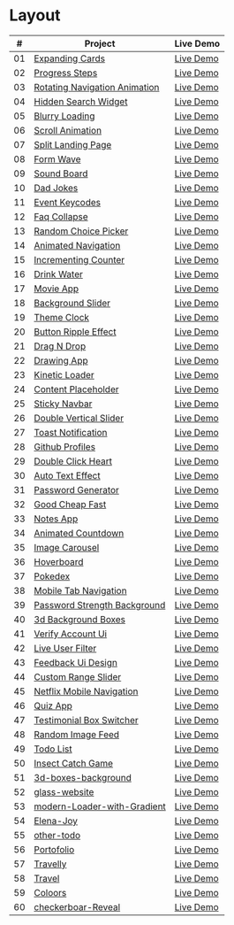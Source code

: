 # Layout

|  #  | Project                                                                                                        | Live Demo                                                          |
| :-: | -------------------------------------------------------------------------------------------------------------- | ------------------------------------------------------------------ |
| 01  | [Expanding Cards](https://github.com/nikolay-smykk/layout/tree/main/expanding-cards)                           | [Live Demo](http://nikolay-smyk.ru/expanding-cards/)               |
| 02  | [Progress Steps](https://github.com/nikolay-smykk/layout/tree/main/progress-steps)                             | [Live Demo](http://nikolay-smyk.ru/progress-steps/)                |
| 03  | [Rotating Navigation Animation](http://nikolay-smyk.ru/rotating-navigation-animation/)                         | [Live Demo](http://nikolay-smyk.ru/rotating-navigation-animation/) |
| 04  | [Hidden Search Widget](https://github.com/nikolay-smykk/layout/tree/main/hidden-search)                        | [Live Demo](http://nikolay-smyk.ru/hidden-search-widget/)          |
| 05  | [Blurry Loading](https://github.com/nikolay-smykk/layout/tree/main/blurry-loading)                             | [Live Demo](http://nikolay-smyk.ru/blurry-loading/)                |
| 06  | [Scroll Animation](https://github.com/nikolay-smykk/layout/tree/main/scroll-animation)                         | [Live Demo](http://nikolay-smyk.ru/scroll-animation/)              |
| 07  | [Split Landing Page](https://github.com/nikolay-smykk/layout/tree/main/split-landing-page)                     | [Live Demo](http://nikolay-smyk.ru/split-landing-page/)            |
| 08  | [Form Wave](https://github.com/nikolay-smykk/layout/tree/main/form-input-wave)                                 | [Live Demo](http://nikolay-smyk.ru/form-wave/)                     |
| 09  | [Sound Board](https://github.com/nikolay-smykk/layout/tree/main/sound-board)                                   | [Live Demo](http://nikolay-smyk.ru/sound-board/)                   |
| 10  | [Dad Jokes](https://github.com/nikolay-smykk/layout/tree/main/dad-jokes)                                       | [Live Demo](http://nikolay-smyk.ru/dad-jokes/)                     |
| 11  | [Event Keycodes](https://github.com/nikolay-smykk/layout/tree/main/event-keycodes)                             | [Live Demo](http://nikolay-smyk.ru/event-keycodes/)                |
| 12  | [Faq Collapse](https://github.com/nikolay-smykk/layout/tree/main/faq-collapse)                                 | [Live Demo](http://nikolay-smyk.ru/faq-collapse/)                  |
| 13  | [Random Choice Picker](https://github.com/nikolay-smykk/layout/tree/main/random-choice-picker)                 | [Live Demo](http://nikolay-smyk.ru/random-choice-picker/)          |
| 14  | [Animated Navigation](https://github.com/nikolay-smykk/layout/tree/main/animated-navigation)                   | [Live Demo](http://nikolay-smyk.ru/animated-navigation/)           |
| 15  | [Incrementing Counter](https://github.com/nikolay-smykk/layout/tree/main/incrementing-counter)                 | [Live Demo](http://nikolay-smyk.ru/incrementing-counter/)          |
| 16  | [Drink Water](https://github.com/nikolay-smykk/layout/tree/main/drink-water)                                   | [Live Demo](http://nikolay-smyk.ru/drink-water/)                   |
| 17  | [Movie App](https://github.com/nikolay-smykk/layout/tree/main/movie-app)                                       | [Live Demo](http://nikolay-smyk.ru/movie-app/)                     |
| 18  | [Background Slider](https://github.com/nikolay-smykk/layout/tree/main/background-slider)                       | [Live Demo](http://nikolay-smyk.ru/background-slider/)             |
| 19  | [Theme Clock](https://github.com/nikolay-smykk/layout/tree/main/theme-clock)                                   | [Live Demo](http://nikolay-smyk.ru/theme-clock/)                   |
| 20  | [Button Ripple Effect](https://github.com/nikolay-smykk/layout/tree/main/button-ripple-effect)                 | [Live Demo](http://nikolay-smyk.ru/button-ripple-effect/)          |
| 21  | [Drag N Drop](https://github.com/nikolay-smykk/layout/tree/main/drag-n-drop)                                   | [Live Demo](http://nikolay-smyk.ru/drag-n-drop/)                   |
| 22  | [Drawing App](https://github.com/nikolay-smykk/layout/tree/main/drawing-app)                                   | [Live Demo](http://nikolay-smyk.ru/drawing-app/)                   |
| 23  | [Kinetic Loader](https://github.com/nikolay-smykk/layout/tree/main/kinetic-loader)                             | [Live Demo](http://nikolay-smyk.ru/kinetic-loader/)                |
| 24  | [Content Placeholder](https://github.com/nikolay-smykk/layout/tree/main/content-placeholder)                   | [Live Demo](http://nikolay-smyk.ru/content-placeholder/)           |
| 25  | [Sticky Navbar](https://github.com/nikolay-smykk/layout/tree/main/sticky-navigation)                           | [Live Demo](http://nikolay-smyk.ru/sticky-navbar/)                 |
| 26  | [Double Vertical Slider](https://github.com/nikolay-smykk/layout/tree/main/double-vertical-slider)             | [Live Demo](http://nikolay-smyk.ru/double-vertical-slider/)        |
| 27  | [Toast Notification](https://github.com/nikolay-smykk/layout/tree/main/toast-notification)                     | [Live Demo](http://nikolay-smyk.ru/toast-notification/)            |
| 28  | [Github Profiles](https://github.com/nikolay-smykk/layout/tree/main/github-profiles)                           | [Live Demo](http://nikolay-smyk.ru/github-profiles/)               |
| 29  | [Double Click Heart](https://github.com/nikolay-smykk/layout/tree/main/double-click-heart)                     | [Live Demo](http://nikolay-smyk.ru/double-click-heart/)            |
| 30  | [Auto Text Effect](https://github.com/nikolay-smykk/layout/tree/main/auto-text-effect)                         | [Live Demo](http://nikolay-smyk.ru/auto-text-effect/)              |
| 31  | [Password Generator](https://github.com/nikolay-smykk/layout/tree/main/password-generator)                     | [Live Demo](http://nikolay-smyk.ru/password-generator/)            |
| 32  | [Good Cheap Fast](https://github.com/nikolay-smykk/layout/tree/main/good-cheap-fast)                           | [Live Demo](http://nikolay-smyk.ru/good-cheap-fast/)               |
| 33  | [Notes App](https://github.com/nikolay-smykk/layout/tree/main/notes-app)                                       | [Live Demo](http://nikolay-smyk.ru/notes-app/)                     |
| 34  | [Animated Countdown](https://github.com/nikolay-smykk/layout/tree/main/animated-countdown)                     | [Live Demo](http://nikolay-smyk.ru/animated-countdown/)            |
| 35  | [Image Carousel](https://github.com/nikolay-smykk/layout/tree/main/image-carousel)                             | [Live Demo](http://nikolay-smyk.ru/image-carousel/)                |
| 36  | [Hoverboard](https://github.com/nikolay-smykk/layout/tree/main/hoverboard)                                     | [Live Demo](http://nikolay-smyk.ru/hoverboard/)                    |
| 37  | [Pokedex](https://github.com/nikolay-smykk/layout/tree/main/pokedex)                                           | [Live Demo](http://nikolay-smyk.ru/pokedex/)                       |
| 38  | [Mobile Tab Navigation](https://github.com/nikolay-smykk/layout/tree/main/mobile-tab-navigation)               | [Live Demo](http://nikolay-smyk.ru/mobile-tab-navigation/)         |
| 39  | [Password Strength Background](https://github.com/nikolay-smykk/layout/tree/main/password-strength-background) | [Live Demo](http://nikolay-smyk.ru/password-strength-background/)  |
| 40  | [3d Background Boxes](https://github.com/nikolay-smykk/layout/tree/main/3d-boxes-background)                   | [Live Demo](http://nikolay-smyk.ru/3d-background-boxes/)           |
| 41  | [Verify Account Ui](https://github.com/nikolay-smykk/layout/tree/main/verify-account-ui)                       | [Live Demo](http://nikolay-smyk.ru/verify-account-ui/)             |
| 42  | [Live User Filter](https://github.com/nikolay-smykk/layout/tree/main/live-user-filter)                         | [Live Demo](http://nikolay-smyk.ru/live-user-filter/)              |
| 43  | [Feedback Ui Design](https://github.com/nikolay-smykk/layout/tree/main/feedback-ui-design)                     | [Live Demo](http://nikolay-smyk.ru/feedback-ui-design/)            |
| 44  | [Custom Range Slider](https://github.com/nikolay-smykk/layout/tree/main/custom-range-slider)                   | [Live Demo](http://nikolay-smyk.ru/custom-range-slider/)           |
| 45  | [Netflix Mobile Navigation](https://github.com/nikolay-smykk/layout/tree/main/netflix-mobile-navigation)       | [Live Demo](http://nikolay-smyk.ru/netflix-mobile-navigation/)     |
| 46  | [Quiz App](https://github.com/nikolay-smykk/layout/tree/main/quiz-app)                                         | [Live Demo](http://nikolay-smyk.ru/quiz-app/)                      |
| 47  | [Testimonial Box Switcher](https://github.com/nikolay-smykk/layout/tree/main/testimonial-box-switcher)         | [Live Demo](http://nikolay-smyk.ru/testimonial-box-switcher/)      |
| 48  | [Random Image Feed](https://github.com/nikolay-smykk/layout/tree/main/random-image-generator)                  | [Live Demo](http://nikolay-smyk.ru/random-image-feed/)             |
| 49  | [Todo List](https://github.com/nikolay-smykk/layout/tree/main/todo-list)                                       | [Live Demo](http://nikolay-smyk.ru/todo-list/)                     |
| 50  | [Insect Catch Game](https://github.com/nikolay-smykk/layout/tree/main/insect-catch-game)                       | [Live Demo](http://nikolay-smyk.ru/insect-catch-game/)             |
| 51  | [3d-boxes-background](https://github.com/nikolay-smykk/layout/tree/main/3d-boxes-background)                   | [Live Demo](http://nikolay-smyk.ru/3d-boxes-background/)           |
| 52  | [glass-website](https://github.com/nikolay-smykk/layout/tree/main/glass-website)                               | [Live Demo](http://nikolay-smyk.ru/glass-website/)                 |
| 53  | [modern-Loader-with-Gradient](https://github.com/nikolay-smykk/layout/tree/main/modern-Loader-with-Gradient)   | [Live Demo](http://nikolay-smyk.ru/modern-Loader-with-Gradient/)   |
| 54  | [Elena-Joy](https://github.com/nikolay-smykk/layout/tree/main/Elena-Joy)                                       | [Live Demo](http://nikolay-smyk.ru/Elena-Joy/)                     |
| 55  | [other-todo](https://github.com/nikolay-smykk/layout/tree/main/other-todo)                                     | [Live Demo](http://nikolay-smyk.ru/other-todo/)                    |
| 56  | [Portofolio ](https://github.com/nikolay-smykk/layout/tree/main/Portofolio)                                    | [Live Demo](http://nikolay-smyk.ru/Portofolio/)                    |
| 57  | [Travelly ](https://github.com/nikolay-smykk/layout/tree/main/Travelly)                                        | [Live Demo](http://nikolay-smyk.ru/Travelly/)                      |
| 58  | [Travel ](https://github.com/nikolay-smykk/layout/tree/main/Travel)                                            | [Live Demo](http://nikolay-smyk.ru/Travel/)                        |
| 59  | [Coloors ](https://github.com/nikolay-smykk/layout/tree/main/Coloors)                                          | [Live Demo](http://nikolay-smyk.ru/Coloors/)                       |
| 60  | [checkerboar-Reveal ](https://github.com/nikolay-smykk/layout/tree/main/checkerboar-Reveal)                    | [Live Demo](http://nikolay-smyk.ru/checkerboar-Reveal/)            |
